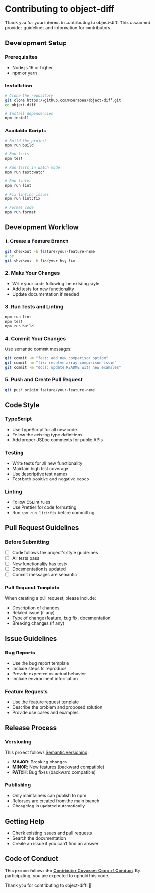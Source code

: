 # Contributing to object-diff

Thank you for your interest in contributing to object-diff! This document provides guidelines and information for contributors.

## Development Setup

### Prerequisites

- Node.js 16 or higher
- npm or yarn

### Installation

```bash
# Clone the repository
git clone https://github.com/Mouraoea/object-diff.git
cd object-diff

# Install dependencies
npm install
```

### Available Scripts

```bash
# Build the project
npm run build

# Run tests
npm test

# Run tests in watch mode
npm run test:watch

# Run linter
npm run lint

# Fix linting issues
npm run lint:fix

# Format code
npm run format
```

## Development Workflow

### 1. Create a Feature Branch

```bash
git checkout -b feature/your-feature-name
# or
git checkout -b fix/your-bug-fix
```

### 2. Make Your Changes

- Write your code following the existing style
- Add tests for new functionality
- Update documentation if needed

### 3. Run Tests and Linting

```bash
npm run lint
npm test
npm run build
```

### 4. Commit Your Changes

Use semantic commit messages:

```bash
git commit -m "feat: add new comparison option"
git commit -m "fix: resolve array comparison issue"
git commit -m "docs: update README with new examples"
```

### 5. Push and Create Pull Request

```bash
git push origin feature/your-feature-name
```

## Code Style

### TypeScript

- Use TypeScript for all new code
- Follow the existing type definitions
- Add proper JSDoc comments for public APIs

### Testing

- Write tests for all new functionality
- Maintain high test coverage
- Use descriptive test names
- Test both positive and negative cases

### Linting

- Follow ESLint rules
- Use Prettier for code formatting
- Run `npm run lint:fix` before committing

## Pull Request Guidelines

### Before Submitting

- [ ] Code follows the project's style guidelines
- [ ] All tests pass
- [ ] New functionality has tests
- [ ] Documentation is updated
- [ ] Commit messages are semantic

### Pull Request Template

When creating a pull request, please include:

- Description of changes
- Related issue (if any)
- Type of change (feature, bug fix, documentation)
- Breaking changes (if any)

## Issue Guidelines

### Bug Reports

- Use the bug report template
- Include steps to reproduce
- Provide expected vs actual behavior
- Include environment information

### Feature Requests

- Use the feature request template
- Describe the problem and proposed solution
- Provide use cases and examples

## Release Process

### Versioning

This project follows [Semantic Versioning](https://semver.org/):

- **MAJOR**: Breaking changes
- **MINOR**: New features (backward compatible)
- **PATCH**: Bug fixes (backward compatible)

### Publishing

- Only maintainers can publish to npm
- Releases are created from the main branch
- Changelog is updated automatically

## Getting Help

- Check existing issues and pull requests
- Search the documentation
- Create an issue if you can't find an answer

## Code of Conduct

This project follows the [Contributor Covenant Code of Conduct](CODE_OF_CONDUCT.md). By participating, you are expected to uphold this code.

Thank you for contributing to object-diff! 🚀
